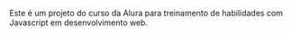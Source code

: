 Este é um projeto do curso da Alura para treinamento de habilidades com Javascript em desenvolvimento web.
